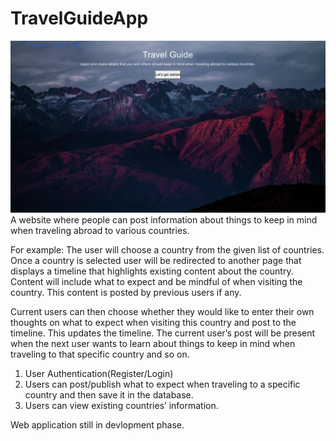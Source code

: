 # TravelGuideApp
![](screenshot/TravelGuide.png)
A website where people can post information about things to keep in mind when traveling abroad to various countries.

For example:
The user will choose a country from the given list of countries. Once a country is selected user will be redirected to another page that displays a timeline that highlights existing content about the country. Content will include what to expect and be mindful of when visiting the country. This content is posted by previous users if any.

Current users can then choose whether they would like to enter their own thoughts on what to expect when visiting this country and post to the timeline. This updates the timeline. The current user’s post will be present when the next user wants to learn about things to keep in mind when traveling to that specific country and so on.

1. User Authentication(Register/Login)
2. Users can post/publish what to expect when traveling to a specific country and then save it in the database.
3. Users can view existing countries’ information.

Web application still in devlopment phase.
